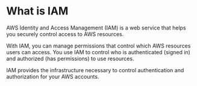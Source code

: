 # What is IAM

AWS Identity and Access Management (IAM) is a web service that helps you securely control access to AWS resources. 

With IAM, you can manage permissions that control which AWS resources users can access. You use IAM to control who is authenticated (signed in) and authorized (has permissions) to use resources. 

IAM provides the infrastructure necessary to control authentication and authorization for your AWS accounts.